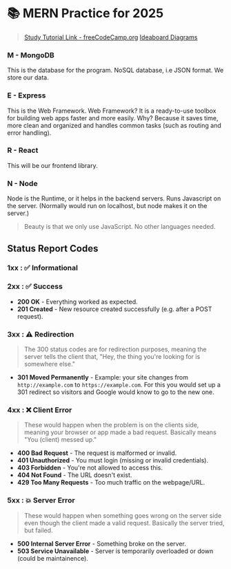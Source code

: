 <!--ReadMe File-->

# 📚 MERN Practice for 2025

> [Study Tutorial Link - freeCodeCamp.org](https://www.youtube.com/watch?v=F9gB5b4jgOI")
> [Ideaboard Diagrams](https://www.youtube.com/redirect?event=video_description&redir_token=QUFFLUhqbnRVanBHSTEyTTBKNW05bm1XSjB0TjRVTUdRZ3xBQ3Jtc0tuRkJxdTRXRmQxLU82eWdySzNOSXpBaG1uM016YjlLWG0yUFZ6RHJWOGc5Z21TRFpYcnQ2ZjAyTTRuMkdRVzZtLWhOMjlXa3pmYlM3NjVXNUg2RlFFbl9MX2huNnp3SFZZWV9TX2ItbUZtMlBuS2R1cw&q=https%3A%2F%2Fapp.eraser.io%2Fworkspace%2FGlhY2F7ltehsjZ2z9phZ&v=F9gB5b4jgOI")

### M - MongoDB
This is the database for the program. NoSQL database, i.e JSON format.
We store our data.

### E - Express
This is the Web Framework.
Web Framework? It is a ready-to-use toolbox for building web apps faster and more easily.
Why? Because it saves time, more clean and organized and handles common tasks (such as routing and error handling).

### R - React
This will be our frontend library.

### N - Node
Node is the Runtime, or it helps in the backend servers.
Runs Javascript on the server. (Normally would run on localhost, but node makes it on the server.)

> Beauty is that we only use JavaScript. No other languages needed.

## Status Report Codes

### 1xx : ✅ Informational
### 2xx : ✅ Success
- **200 OK** - Everything worked as expected.
- **201 Created** - New resource created successfully (e.g. after a POST request).
### 3xx : ⚠️ Redirection
> The 300 status codes are for redirection purposes, meaning the server tells the client that, "Hey, the thing you're looking for is somewhere else." 
- **301 Moved Permanently** - Example: your site changes from `http://example.com` to `https://example.com`. For this you would set up a 301 redirect so visitors and Google would know to go to the new one.
### 4xx : ❌ Client Error
> These would happen when the problem is on the clients side, meaning your browser or app made a bad request. Basically means "You (client) messed up."
- **400 Bad Request** - The request is malformed or invalid.
- **401 Unauthorized** - You must login (missing or invalid credentials).
- **403 Forbidden** - You're not allowed to access this.
- **404 Not Found** - The URL doesn't exist.
- **429 Too Many Requests** - Too much traffic on the webpage/URL.
### 5xx : 💥 Server Error
> These would happen when something goes wrong on the server side even though the client made a valid request. Basically the server tried, but failed.
- **500 Internal Server Error** - Something broke on the server.
- **503 Service Unavailable** - Server is temporarily overloaded or down (could be maintainence).